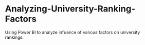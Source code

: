 # Analyzing-University-Ranking-Factors
Using Power BI to analyze infuence of various factors on university rankings.
